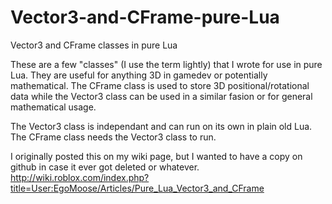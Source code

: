 # Vector3-and-CFrame-pure-Lua
Vector3 and CFrame classes in pure Lua

These are a few "classes" (I use the term lightly) that I wrote for use in pure Lua. They are useful for anything 3D in gamedev or potentially mathematical. The CFrame class is used to store 3D positional/rotational data while the Vector3 class can be used in a similar fasion or for general mathematical usage.

The Vector3 class is independant and can run on its own in plain old Lua. The CFrame class needs the Vector3 class to run.

I originally posted this on my wiki page, but I wanted to have a copy on github in case it ever got deleted or whatever.
http://wiki.roblox.com/index.php?title=User:EgoMoose/Articles/Pure_Lua_Vector3_and_CFrame
